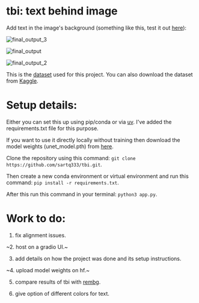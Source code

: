 # tbi: text behind image

Add text in the image's background (something like this, test it out [here](https://huggingface.co/spaces/Sartc/tbi)):

![final_output_3](https://github.com/user-attachments/assets/041a3261-d740-4d3b-b92c-dc28542529c3)

![final_output](https://github.com/user-attachments/assets/ec35957e-b8fc-46fc-9665-eb22e9829628)

![final_output_2](https://github.com/user-attachments/assets/b13eecda-824e-4168-b29e-d3e3132847b9)

This is the [dataset](https://saliencydetection.net/duts/) used for this project. You can also download the dataset from [Kaggle](https://www.kaggle.com/datasets/balraj98/duts-saliency-detection-dataset).

# Setup details:

Either you can set this up using pip/conda or via [uv](https://x.com/NielsRogge/status/1901210265049342292). I've added the requirements.txt file for this purpose.  

If you want to use it directly locally without training then download the model weights (unet_model.pth) from [here](https://huggingface.co/spaces/Sartc/tbi/tree/main). 

Clone the repository using this command: `git clone https://github.com/sartq333/tbi.git`.

Then create a new conda environment or virtual environment and run this command: `pip install -r requirements.txt`.

After this run this command in your terminal: `python3 app.py`. 

# Work to do:

1. fix alignment issues.
   
~2. host on a gradio UI.~

3. add details on how the project was done and its setup instructions.

~4. upload model weights on hf.~

5. compare results of tbi with [rembg](https://github.com/danielgatis/rembg). 

6. give option of different colors for text.
